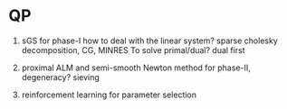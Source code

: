 # QP
1. sGS for phase-I
how to deal with the linear system? sparse cholesky decomposition, CG, MINRES
To solve primal/dual? dual first

2. proximal ALM and semi-smooth Newton method for phase-II, degeneracy? sieving
3. reinforcement learning for parameter selection
